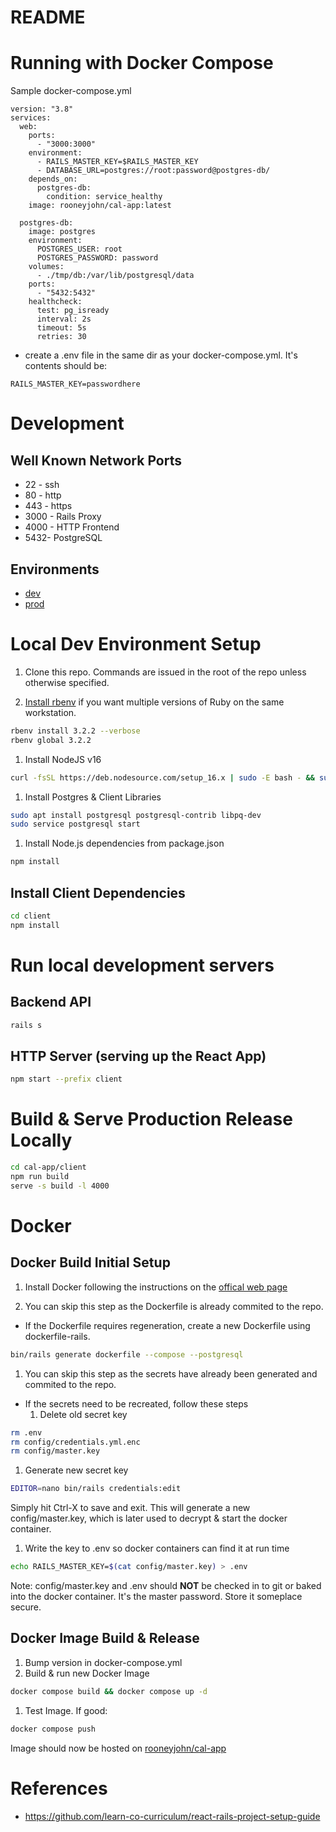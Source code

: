 # README

# Running with Docker Compose

Sample docker-compose.yml
```
version: "3.8"
services:
  web:
    ports:
      - "3000:3000"
    environment:
      - RAILS_MASTER_KEY=$RAILS_MASTER_KEY
      - DATABASE_URL=postgres://root:password@postgres-db/
    depends_on:
      postgres-db:
        condition: service_healthy
    image: rooneyjohn/cal-app:latest

  postgres-db:
    image: postgres
    environment:
      POSTGRES_USER: root
      POSTGRES_PASSWORD: password
    volumes:
      - ./tmp/db:/var/lib/postgresql/data
    ports:
      - "5432:5432"
    healthcheck:
      test: pg_isready
      interval: 2s
      timeout: 5s
      retries: 30
```

- create a .env file in the same dir as your docker-compose.yml. It's contents should be:
```text
RAILS_MASTER_KEY=passwordhere
```

# Development

## Well Known Network Ports
- 22 - ssh
- 80 - http
- 443 - https
- 3000 - Rails Proxy
- 4000 - HTTP Frontend
- 5432- PostgreSQL

## Environments
- [dev](http://18.219.53.0:4000/calendar)
- [prod](https://example.com/calendar)

# Local Dev Environment Setup
1. Clone this repo. Commands are issued in the root of the repo unless otherwise specified.

1. [Install rbenv](https://github.com/rbenv/rbenv-installer#rbenv-installer) if you want multiple versions of Ruby on the same workstation.

```bash
rbenv install 3.2.2 --verbose
rbenv global 3.2.2
```

1. Install NodeJS v16
```bash
curl -fsSL https://deb.nodesource.com/setup_16.x | sudo -E bash - && sudo apt-get install -y nodejs
```

1. Install Postgres & Client Libraries
```bash
sudo apt install postgresql postgresql-contrib libpq-dev
sudo service postgresql start
```

1. Install Node.js dependencies from package.json
```bash
npm install
```

## Install Client Dependencies
```bash
cd client
npm install
```

# Run local development servers

## Backend API
```bash
rails s
```

## HTTP Server (serving up the React App)
```bash
npm start --prefix client
```

# Build & Serve Production Release Locally
```bash
cd cal-app/client
npm run build
serve -s build -l 4000
```

# Docker

## Docker Build Initial Setup

1. Install Docker following the instructions on the [offical web page](https://www.docker.com/)

1. You can skip this step as the Dockerfile is already commited to the repo.
- If the Dockerfile requires regeneration, create a new Dockerfile using dockerfile-rails.
```bash
bin/rails generate dockerfile --compose --postgresql
```

1. You can skip this step as the secrets have already been generated and commited to the repo.
- If the secrets need to be recreated, follow these steps
  1. Delete old secret key
```bash
rm .env
rm config/credentials.yml.enc
rm config/master.key
```
  1. Generate new secret key
```bash
EDITOR=nano bin/rails credentials:edit
```
Simply hit Ctrl-X to save and exit. This will generate a new config/master.key, which is later used to decrypt & start the docker container.

  1. Write the key to .env so docker containers can find it at run time
```bash
echo RAILS_MASTER_KEY=$(cat config/master.key) > .env
```
Note: config/master.key and .env should **NOT** be checked in to git or baked into the docker container. It's the master password. Store it someplace secure.

## Docker Image Build & Release
1. Bump version in docker-compose.yml
1. Build & run new Docker Image
```bash
docker compose build && docker compose up -d
```

1. Test Image. If good:
```bash
docker compose push
```

Image should now be hosted on [rooneyjohn/cal-app](https://hub.docker.com/r/rooneyjohn/cal-app/tags)

# References
- https://github.com/learn-co-curriculum/react-rails-project-setup-guide
